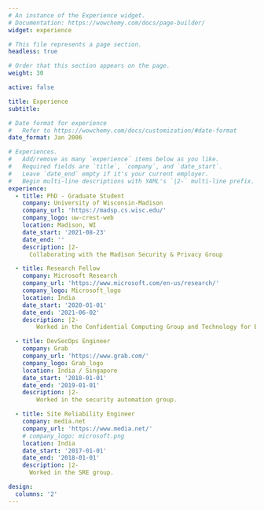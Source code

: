 ```yaml
---
# An instance of the Experience widget.
# Documentation: https://wowchemy.com/docs/page-builder/
widget: experience

# This file represents a page section.
headless: true

# Order that this section appears on the page.
weight: 30

active: false

title: Experience
subtitle:

# Date format for experience
#   Refer to https://wowchemy.com/docs/customization/#date-format
date_format: Jan 2006

# Experiences.
#   Add/remove as many `experience` items below as you like.
#   Required fields are `title`, `company`, and `date_start`.
#   Leave `date_end` empty if it's your current employer.
#   Begin multi-line descriptions with YAML's `|2-` multi-line prefix.
experience:
  - title: PhD - Graduate Student
    company: University of Wisconsin-Madison
    company_url: 'https://madsp.cs.wisc.edu/'
    company_logo: uw-crest-web
    location: Madison, WI
    date_start: '2021-08-23'
    date_end: ''
    description: |2-
      Collaborating with the Madison Security & Privacy Group

  - title: Research Fellow
    company: Microsoft Research
    company_url: 'https://www.microsoft.com/en-us/research/'
    company_logo: Microsoft_logo
    location: India
    date_start: '2020-01-01'
    date_end: '2021-06-02'
    description: |2-
        Worked in the Confidential Computing Group and Technology for Emerging Markets Group.

  - title: DevSecOps Engineer
    company: Grab
    company_url: 'https://www.grab.com/'
    company_logo: Grab_logo
    location: India / Singapore
    date_start: '2018-01-01'
    date_end: '2019-01-01'
    description: |2-
        Worked in the security automation group.

  - title: Site Reliability Engineer
    company: media.net
    company_url: 'https://www.media.net/'
    # company_logo: microsoft.png
    location: India
    date_start: '2017-01-01'
    date_end: '2018-01-01'
    description: |2-
      Worked in the SRE group.

design:
  columns: '2'
---
```

